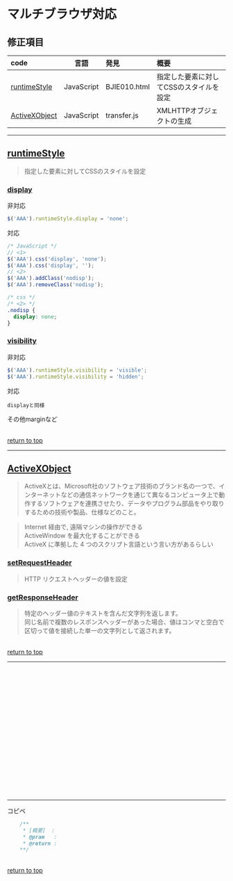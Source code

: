 # マルチブラウザ対応

## **修正項目**

|code|言語|発見|概要|
|:--|:--:|:--|:--|
|[runtimeStyle](#runtimeStyle)|JavaScript|BJIE010.html|指定した要素に対してCSSのスタイルを設定|
|[ActiveXObject](#ActiveXObject)|JavaScript|transfer.js|XMLHTTPオブジェクトの生成|

------------------------------

## **[runtimeStyle](https://js.studio-kingdom.com/jquery/css/css)**
> 指定した要素に対してCSSのスタイルを設定

### **[display](https://developer.mozilla.org/ja/docs/Web/CSS/display#display_none)**
非対応
``` JavaScript
$('AAA').runtimeStyle.display = 'none';
```
対応
``` JavaScript
/* JavaScript */
// <1>
$('AAA').css('display', 'none');
$('AAA').css('display', '');
// <2>
$('AAA').addClass('nodisp');
$('AAA').removeClass('nodisp');
```
``` css
/* css */
/* <2> */
.nodisp {
  display: none;
}
```

### **[visibility](https://developer.mozilla.org/ja/docs/Web/CSS/visibility)**
非対応
``` JavaScript
$('AAA').runtimeStyle.visibility = 'visible';
$('AAA').runtimeStyle.visibility = 'hidden';
```
対応
```
displayと同様
```
その他marginなど

<br>[return to top](#修正項目)

------------------------------

## **[ActiveXObject](http://akon.sakura.ne.jp/map/activexobject.htm)**
>ActiveXとは、Microsoft社のソフトウェア技術のブランド名の一つで、インターネットなどの通信ネットワークを通じて異なるコンピュータ上で動作するソフトウェアを連携させたり、データやプログラム部品をやり取りするための技術や製品、仕様などのこと。<br>

> Internet 経由で, 遠隔マシンの操作ができる<br>
> ActiveWindow を最大化することができる<br>
> ActiveX に準拠した 4 つのスクリプト言語という言い方があるらしい<br>

### **[setRequestHeader](https://developer.mozilla.org/ja/docs/Web/API/XMLHttpRequest/setRequestHeader)**
>  HTTP リクエストヘッダーの値を設定

### **[getResponseHeader](https://developer.mozilla.org/ja/docs/Web/API/XMLHttpRequest/getResponseHeader)**
>  特定のヘッダー値のテキストを含んだ文字列を返します。<br>同じ名前で複数のレスポンスヘッダーがあった場合、値はコンマと空白で区切って値を接続した単一の文字列として返されます。

<br>[return to top](#修正項目)

------------------------------

<br><br><br><br><br><br><br><br><br><br><br><br><br><br><br><br><br>


------------------------------

コピペ
``` JavaScript
	/**
	 * [概要]  :
	 * @pram   :
	 * @return :
	**/
```

<br>[return to top](#修正項目)